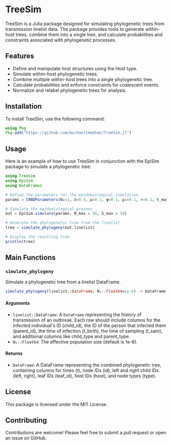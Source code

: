 # TreeSim
TreeSim is a Julia package designed for simulating phylogenetic trees from transmission linelist data. The package provides tools to generate within-host trees, combine them into a single tree, and calculate probabilities and constraints associated with phylogenetic processes.

## Features
- Define and manipulate host structures using the Host type.
- Simulate within-host phylogenetic trees.
- Combine multiple within-host trees into a single phylogenetic tree.
- Calculate probabilities and enforce constraints for coalescent events.
- Normalize and relabel phylogenetic trees for analysis.

## Installation
To install TreeSim, use the following command:
```julia
using Pkg
Pkg.add("https://github.com/michaeltmeehan/TreeSim.jl")
```

## Usage
Here is an example of how to use TreeSim in conjunction with the EpiSim package to simulate a phylogenetic tree:
```julia
using TreeSim
using EpiSim
using DataFrames

# Define the parameters for the epidemiological simulation
params = CRBDParameters(N₀=1, λ=0.5, μ=0.2, ψ=0.1, ρ₀=0.1, r=0.1, t_max=100.0)

# Simulate the epidemiological process
out = EpiSim.simulate(params, N_max = 50, S_max = 10)

# Generate the phylogenetic tree from the linelist
tree = simulate_phylogeny(out.linelist)

# Display the resulting tree
println(tree)
```

## Main Functions
### `simulate_phylogeny`
Simulate a phylogenetic tree from a linelist DataFrame.
```julia
simulate_phylogeny(linelist::DataFrame; Nₑ::Float64=1e-6) -> DataFrame
```
#### Arguments
- `linelist::DataFrame`: A `DataFrame` representing the history of transmission of an outbreak. Each row should include columns for the infected individual's ID (child_id), the ID of the person that infected them (parent_id), the time of infection (t_birth), the time of sampling (t_sam), and additional columns like child_type and parent_type.
- `Nₑ::Float64`: The effective population size (default is 1e-6).

#### Returns
- `DataFrame`: A DataFrame representing the combined phylogenetic tree, containing columns for times (t), node IDs (id), left and right child IDs (left, right), leaf IDs (leaf_id), host IDs (host), and node types (type).

## License
This package is licensed under the MIT License.

## Contributing
Contributions are welcome! Please feel free to submit a pull request or open an issue on GitHub.